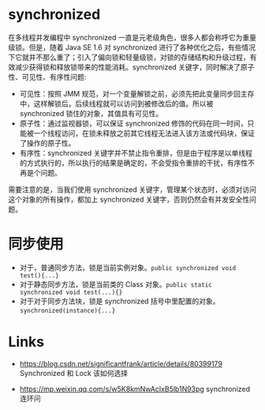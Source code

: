 # synchronized

在多线程并发编程中 synchronized 一直是元老级角色，很多人都会称呼它为重量级锁。但是，随着 Java SE 1.6 对 synchronized 进行了各种优化之后，有些情况下它就并不那么重了；引入了偏向锁和轻量级锁，对锁的存储结构和升级过程，有效减少获得锁和释放锁带来的性能消耗。synchronized 关键字，同时解决了原子性、可见性、有序性问题:

- 可见性：按照 JMM 规范，对一个变量解锁之前，必须先把此变量同步回主存中，这样解锁后，后续线程就可以访问到被修改后的值。所以被 synchronized 锁住的对象，其值具有可见性。
- 原子性：通过监视器锁，可以保证 synchronized 修饰的代码在同一时间，只能被一个线程访问，在锁未释放之前其它线程无法进入该方法或代码块，保证了操作的原子性。
- 有序性：synchronized 关键字并不禁止指令重排，但是由于程序是以单线程的方式执行的，所以执行的结果是确定的，不会受指令重排的干扰，有序性不再是个问题。

需要注意的是，当我们使用 synchronized 关键字，管理某个状态时，必须对访问这个对象的所有操作，都加上 synchronized 关键字，否则仍然会有并发安全性问题。

# 同步使用

- 对于，普通同步方法，锁是当前实例对象。`public synchronized void test(){...}`
- 对于静态同步方法，锁是当前类的 Class 对象。`public static synchronized void test(...){}`
- 对于对于同步方法块，锁是 synchronized 括号中里配置的对象。`synchronized(instance){...}`

# Links

- https://blog.csdn.net/significantfrank/article/details/80399179 Synchronized 和 Lock 该如何选择

- https://mp.weixin.qq.com/s/w5K8kmNwAcIxB5lb1N93pg synchronized 连环问
